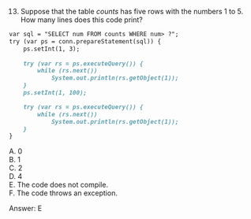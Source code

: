 13. Suppose that the table *counts* has five rows with the numbers 1 to 5. How many lines does this code print?


```markdown
var sql = "SELECT num FROM counts WHERE num> ?";
try (var ps = conn.prepareStatement(sql)) {
    ps.setInt(1, 3);
    
    try (var rs = ps.executeQuery()) {
        while (rs.next())
            System.out.println(rs.getObject(1));
    }
    ps.setInt(1, 100);

    try (var rs = ps.executeQuery()) {
        while (rs.next())
            System.out.println(rs.getObject(1));
    }
}
```

A. 0 <br>
B. 1 <br>
C. 2    <br>
D. 4    <br>
E. The code does not compile. <br>
F. The code throws an exception. <br>


Answer: E

